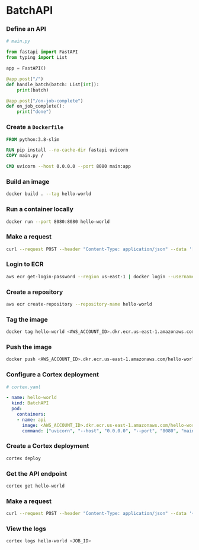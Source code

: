 # BatchAPI

### Define an API

```python
# main.py

from fastapi import FastAPI
from typing import List

app = FastAPI()

@app.post("/")
def handle_batch(batch: List[int]):
    print(batch)

@app.post("/on-job-complete")
def on_job_complete():
    print("done")
```

### Create a `Dockerfile`

```Dockerfile
FROM python:3.8-slim

RUN pip install --no-cache-dir fastapi uvicorn
COPY main.py /

CMD uvicorn --host 0.0.0.0 --port 8080 main:app
```

### Build an image

```bash
docker build . --tag hello-world
```

### Run a container locally

```bash
docker run --port 8080:8080 hello-world
```

### Make a request

```bash
curl --request POST --header "Content-Type: application/json" --data '[1,2,3,4]' localhost:8080
```

### Login to ECR

```bash
aws ecr get-login-password --region us-east-1 | docker login --username AWS --password-stdin <AWS_ACCOUNT_ID>.dkr.ecr.us-east-1.amazonaws.com
```

### Create a repository

```bash
aws ecr create-repository --repository-name hello-world
```

### Tag the image

```bash
docker tag hello-world <AWS_ACCOUNT_ID>.dkr.ecr.us-east-1.amazonaws.com/hello-world
```

### Push the image

```bash
docker push <AWS_ACCOUNT_ID>.dkr.ecr.us-east-1.amazonaws.com/hello-world
```

### Configure a Cortex deployment

```yaml
# cortex.yaml

- name: hello-world
  kind: BatchAPI
  pod:
    containers:
    - name: api
      image: <AWS_ACCOUNT_ID>.dkr.ecr.us-east-1.amazonaws.com/hello-world
      command: ["uvicorn", "--host", "0.0.0.0", "--port", "8080", "main:app"]
```

### Create a Cortex deployment

```bash
cortex deploy
```

### Get the API endpoint

```bash
cortex get hello-world
```

### Make a request

```bash
curl --request POST --header "Content-Type: application/json" --data '{"workers": 2, "item_list": {"items": [1,2,3,4], "batch_size": 2}}' http://***.amazonaws.com/hello-world
```

### View the logs

```bash
cortex logs hello-world <JOB_ID>
```
